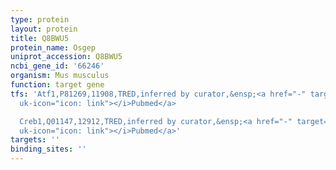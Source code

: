 ```yaml
---
type: protein
layout: protein
title: Q8BWU5
protein_name: Osgep
uniprot_accession: Q8BWU5
ncbi_gene_id: '66246'
organism: Mus musculus
function: target gene
tfs: 'Atf1,P81269,11908,TRED,inferred by curator,&ensp;<a href="-" target="_blank"><i
  uk-icon="icon: link"></i>Pubmed</a>

  Creb1,Q01147,12912,TRED,inferred by curator,&ensp;<a href="-" target="_blank"><i
  uk-icon="icon: link"></i>Pubmed</a>'
targets: ''
binding_sites: ''
---
```

